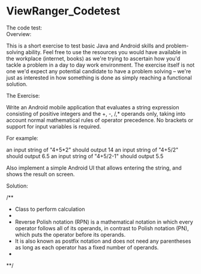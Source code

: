 # ViewRanger_Codetest

The code test: </br>
Overview:

This is a short exercise to test basic Java and Android skills and problem-solving ability. Feel free to use the resources you would have available in the workplace (internet, books) as we're trying to ascertain how you'd tackle a problem in a day to day work environment. The exercise itself is not one we'd expect any potential candidate to have a problem solving – we're just as interested in how something is done as simply reaching a functional solution.

The Exercise:

Write an Android mobile application that evaluates a string expression consisting of positive integers and the +, -, /,* operands only, taking into account normal mathematical rules of operator precedence. No brackets or support for input variables is required.

For example:

an input string of "4+5*2" should output 14
an input string of "4+5/2" should output 6.5
an input string of "4+5/2-1" should output 5.5

Also implement a simple Android UI that allows entering the string, and shows the result on screen.


Solution:  </br>

/**
 * Class to perform calculation
 *
 * Reverse Polish notation (RPN) is a mathematical notation in which every operator follows all of its operands, in contrast to Polish notation (PN), which puts the operator before its operands.
 * It is also known as postfix notation and does not need any parentheses as long as each operator has a fixed number of operands.
 *
**/

